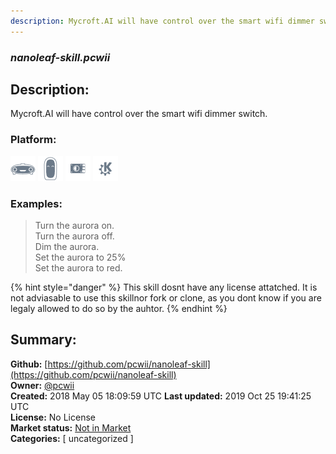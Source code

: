 ```yaml
---
description: Mycroft.AI will have control over the smart wifi dimmer switch.
---
```


### _nanoleaf-skill.pcwii_  
## Description:  
Mycroft.AI will have control over the smart wifi dimmer switch.  
  
### Platform:  
 ![Mark I](../.gitbook/assets/mark-1-icon.png)  ![Mark II](../.gitbook/assets/mark-2-icon.png)  ![Picroft](../.gitbook/assets/picroft-icon.png)  ![plasmoid](../.gitbook/assets/kde.png)   
### Examples:  
> Turn the aurora on.  
> Turn the aurora off.  
> Dim the aurora.  
> Set the aurora to 25%  
> Set the aurora to red.  
  
{% hint style="danger" %}
This skill dosnt have any license attatched. It is not adviasable to use this skillnor fork or clone, as you dont know if you are legaly allowed to do so by the auhtor.
{% endhint %}
  
## Summary:  
**Github:** [https://github.com/pcwii/nanoleaf-skill](https://github.com/pcwii/nanoleaf-skill)  
**Owner:** [@pcwii](https://github.com/pcwii)  
**Created:** 2018 May 05 18:09:59 UTC  **Last updated:** 2019 Oct 25 19:41:25 UTC  
**License:** No License  
**Market status:** [Not in Market](https://market.mycroft.ai/skill/)  
**Categories:** [ uncategorized ]   
